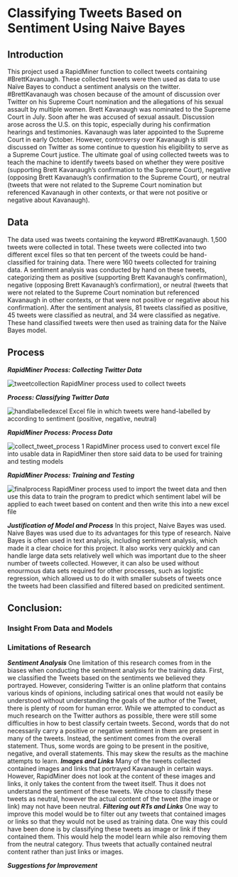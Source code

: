 # Classifying Tweets Based on Sentiment Using Naive Bayes 
## Introduction
This project used a RapidMiner function to collect tweets containing #BrettKavanuagh. These collected tweets were then used as data to use Naïve Bayes to conduct a sentiment analysis on the twitter. #BrettKavanaugh was chosen because of the amount of discussion over Twitter on his Supreme Court nomination and the allegations of his sexual assault by multiple women. Brett Kavanaugh was nominated to the Supreme Court in July. Soon after he was accused of sexual assault. Discussion arose across the U.S. on this topic, especially during his confirmation hearings and testimonies. Kavanaugh was later appointed to the Supreme Court in early October. However, controversy over Kavanaugh is still discussed on Twitter as some continue to question his eligibility to serve as a Supreme Court justice. The ultimate goal of using collected tweets was to teach the machine to identify tweets based on whether they were positive (supporting Brett Kavanaugh’s confirmation to the Supreme Court), negative (opposing Brett Kavanaugh’s confirmation to the Supreme Court), or neutral (tweets that were not related to the Supreme Court nomination but referenced Kavanaugh in other contexts, or that were not positive or negative about Kavanaugh). 

## Data 
The data used was tweets containing the keyword #BrettKavanaugh. 1,500 tweets were collected in total. These tweets were collected into two different excel files so that ten percent of the tweets could be hand-classified for training data. There were 160 tweets collected for training data. A sentiment analysis was conducted by hand on these tweets, categorizing them as positive (supporting Brett Kavanaugh’s confirmation), negative (opposing Brett Kavanaugh’s confirmation), or neutral (tweets that were not related to the Supreme Court nomination but referenced Kavanaugh in other contexts, or that were not positive or negative about his confirmation). After the sentiment analysis, 81 tweets classified as positive, 45 tweets were classified as neutral, and 34 were classified as negative. These hand classified tweets were then used as training data for the Naïve Bayes model.





 
## Process
***RapidMiner Process: Collecting Twitter Data***

![tweetcollection](https://user-images.githubusercontent.com/42848654/49676828-6d69b180-fa49-11e8-875f-cc0da4b9ad35.png)
RapidMiner process used to collect tweets

***Process: Classifying Twitter Data*** 

![handlabelledexcel](https://user-images.githubusercontent.com/42848654/49676845-82464500-fa49-11e8-8a4d-54bdbb28d73b.JPG)
Excel file in which tweets were hand-labelled by according to sentiment (positive, negative, neutral) 

***RapidMiner Process: Process Data***

![collect_tweet_process 1](https://user-images.githubusercontent.com/42848654/49676887-c3d6f000-fa49-11e8-92b3-129c3f0933ff.png)
RapidMiner process used to convert excel file into usable data in RapidMiner then store said data to be used for training and testing models

***RapidMiner Process: Training and Testing***

![finalprocess](https://user-images.githubusercontent.com/42848654/49677019-7e66f280-fa4a-11e8-8636-019b132dbf9d.png)
RapidMiner process used to import the tweet data and then use this data to train the program to predict which sentiment label will be applied to each tweet based on content and then write this into a new excel file

***Justification of Model and Process*** 
In this project, Naive Bayes was used. Naive Bayes was used due to its advantages for this type of research. Naive Bayes is often used in text analysis, including sentiment analysis, which made it a clear choice for this project. It also works very quickly and can handle large data sets relatively well which was important due to the sheer number of tweets collected. However, it can also be used without enourmous data sets required for other processes, such as logistic regression, which allowed us to do it with smaller subsets of tweets once the tweets had been classified and filtered based on predicited sentiment. 


## Conclusion: 
### Insight From Data and Models



### Limitations of Research
***Sentiment Analysis***
One limitation of this research comes from in the biases when conducting the senitment analysis for the training data. First, we classified the Tweets based on the sentiments we believed they portrayed. However, considering Twitter is an online platform that contains various kinds of opinions, including satirical ones that would not easily be understood without understanding the goals of the author of the Tweet, there is plenty of room for human error. While we attempted to conduct as much research on the Twitter authors as possible, there were still some difficulties in how to best classify certain tweets. Second, words that do not necessarily carry a positive or negative sentiment in them are present in many of the tweets. Instead, the sentiment comes from the overall statement. Thus, some words are going to be present in the positive, negative, and overall statements. This may skew the results as the machine attempts to learn. 
***Images and Links***
Many of the tweets collected contained images and links that portrayed Kavanaugh in certain ways. However, RapidMiner does not look at the content of these images and links, it only takes the content from the tweet itself. Thus it does not understand the sentiment of these tweets. We chose to classify these tweets as neutral, however the actual content of the tweet (the image or link) may not have been neutral. 
***Filtering out RTs and Links***
One way to improve this model would be to filter out any tweets that contained images or links so that they would not be used as training data. One way this could have been done is by classifying these tweets as image or link if they contained them. This would help the model learn while also removing them from the neutral category. Thus tweets that actually contained neutral content rather than just links or images. 

***Suggestions for Improvement*** 

